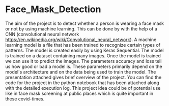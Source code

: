 # Face_Mask_Detection
The aim of the project is to detect whether a person is wearing a face mask or not by using machine learning. This can be done by with the help of a CNN (convolutional neural network https://en.wikipedia.org/wiki/Convolutional_neural_network). A machine learning model is a file that has been trained to recognize certain types of patterns. The model is created easily by using Keras Sequential. The model is trained on a dataset containing many images. Once the model is trained we can use it to predict the images. The parameters accuracy and loss tell us how good or bad a model is. These parameters primarily depend on the model's architecture and on the data being used to train the model. The presentation attached gives brief overview of the project. You can find the code for the project in the python notebook that has been attached along with the detailed execution log. This project idea could be of potential use like in face mask screening at public places which is quite important in these covid-times. 
